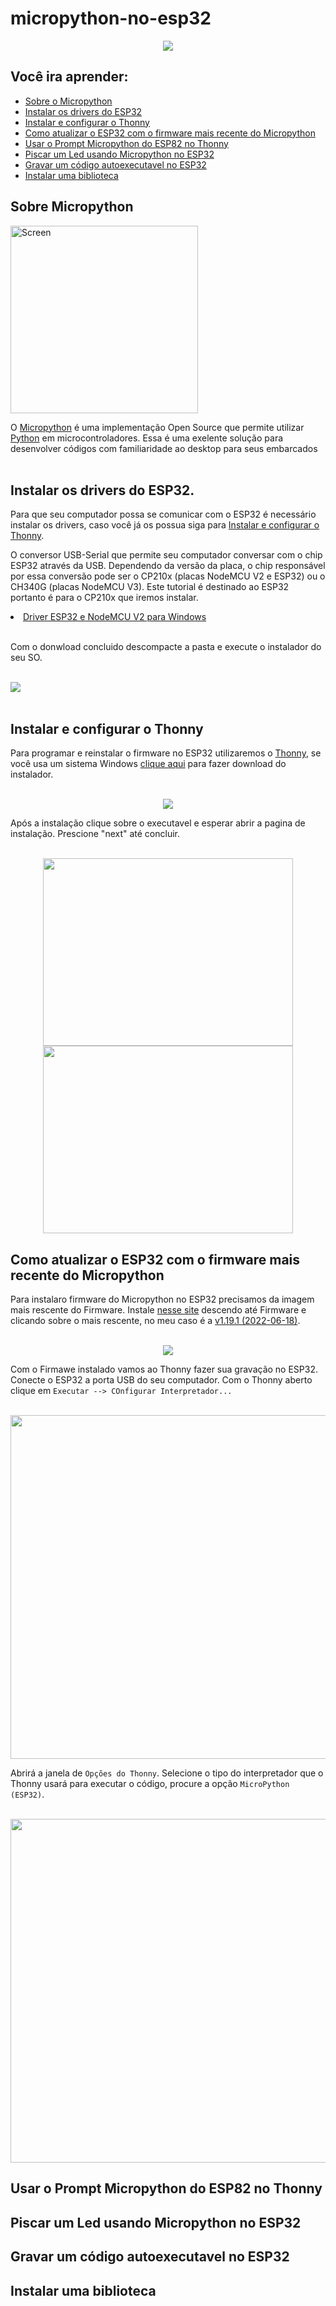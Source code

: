 # micropython-no-esp32

<p align='center'>
    <img src="img\CEDEN logo.png">
</p>

## Você ira aprender:

- [Sobre o Micropython](#sobre-micropython)
- [Instalar os drivers do ESP32](#instalar-os-drivers-do-esp32)
- [Instalar e configurar o Thonny](#instalar-e-configurar-o-thonny)
- [Como atualizar o ESP32 com o firmware mais recente do Micropython](#como-atualizar-o-esp32-com-o-firmware-mais-recente-do-micropython)
- [Usar o Prompt Micropython do ESP82 no Thonny](#usar-o-prompt-micropython-do-esp82-no-thonny)
- [Piscar um Led usando Micropython no ESP32](#piscar-um-led-usando-micropython-no-esp32)
- [Gravar um código autoexecutavel no ESP32](#gravar-um-código-autoexecutavel-no-esp32)
- [Instalar uma biblioteca](#instalar-uma-biblioteca)

## Sobre Micropython
<img src="img\Micropython-logo.svg" alt="Screen" width="300" height="300">
<p>
    O <a href="https://micropython.org/">Micropython</a> é uma implementação Open Source que permite utilizar  <a href="https://python.org/">Python</a> em microcontroladores. Essa é uma exelente solução para desenvolver códigos com familiaridade ao desktop  para seus embarcados
<br><br>
</p>

## Instalar os drivers do ESP32.
<div>
        <p> Para que seu computador possa se comunicar com o ESP32 é necessário instalar os drivers, caso você já os possua siga para <a href="#Instalar-e-configurar-o-Thonny">Instalar e configurar o Thonny</a>.</p>
        <p> O conversor USB-Serial que permite seu computador conversar com o chip ESP32 através da USB. Dependendo da versão da placa, o chip responsável por essa conversão pode ser o CP210x (placas NodeMCU V2 e ESP32) ou o CH340G (placas NodeMCU V3). Este tutorial é destinado ao ESP32 portanto é para o CP210x que iremos instalar.</p>
        <li><a href="https://www.silabs.com/documents/public/software/CP210x_VCP_Windows.zip"> Driver ESP32 e NodeMCU V2 para Windows</a></li>
        <p><br>Com o donwload concluido descompacte a pasta  e execute o instalador do seu SO.<br><br></p>
        <img src="img\Drivers.jpeg">
        <br><br>
</div>


## Instalar e configurar o Thonny 
Para programar e reinstalar o firmware no ESP32 utilizaremos o [Thonny](https://thonny.org), se você usa um sistema Windows [clique aqui](https://github.com/thonny/thonny/releases/download/v4.0.1/thonny-4.0.1.exe) para fazer download do instalador.

<p align='center'>
    <br>
    <img src="img\Thonny Download.png">
    <br>
</p>

Após a instalação clique sobre o executavel e esperar abrir a pagina de instalação. Prescione "next" até concluir.

<div align='center'>
    <br>
    <img src="img\Instalação Thonny.png" width="400" height="300">
    <img src="img\Finish Thonny.png" width="400" height="300">
    <br>
</p>
</div>

## Como atualizar o ESP32 com o firmware mais recente do Micropython
Para instalaro firmware do Micropython no ESP32 precisamos da imagem mais rescente do Firmware. Instale [nesse site](https://micropython.org/download/esp32/) descendo até Firmware e clicando sobre o mais rescente, no meu caso é a [v1.19.1 (2022-06-18)](https://micropython.org/resources/firmware/esp32-20220618-v1.19.1.bin).

<p align='center'>
    <br>
    <img src="img\Firmware.png">
    <br>
</p>

Com o Firmawe instalado vamos ao Thonny fazer sua gravação no ESP32. Conecte o ESP32 a porta USB do seu computador. Com o Thonny aberto clique em 
<code>Executar --> COnfigurar Interpretador...</code>

<p align='center'>
    <br>
    <img src="img\Executar-Interpretador.png" width="650" height="550">
</p>

Abrirá a janela de <code>Opções do Thonny</code>. Selecione o tipo do interpretador que o Thonny usará para executar o código, procure a opção <code>MicroPython (ESP32)</code>.

<p align='center'>
    <br>
    <img src="img\Configurarcoes Intrpretador.png" width="650" height="550">
</p>

## Usar o Prompt Micropython do ESP82 no Thonny

## Piscar um Led usando Micropython no ESP32

## Gravar um código autoexecutavel no ESP32

## Instalar uma biblioteca